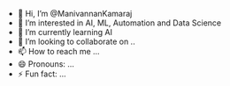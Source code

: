 - 👋 Hi, I’m @ManivannanKamaraj
- 👀 I’m interested in AI, ML, Automation and Data Science
- 🌱 I’m currently learning AI
- 💞️ I’m looking to collaborate on ..
- 📫 How to reach me ...
- 😄 Pronouns: ...
- ⚡ Fun fact: ...

<!---
ManivannanKamaraj/ManivannanKamaraj is a ✨ special ✨ repository because its `README.md` (this file) appears on your GitHub profile.
You can click the Preview link to take a look at your changes.
--->
